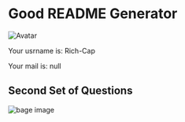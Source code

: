 # Good README Generator 
 
![Avatar](https://avatars0.githubusercontent.com/u/61104208?v=4)
 
Your usrname is: Rich-Cap
 
Your mail is: null
## Second Set of Questions  
 

![bage image](https://img.shields.io/static/v1?label=Version&message=3&color=<COLOR>)
 
